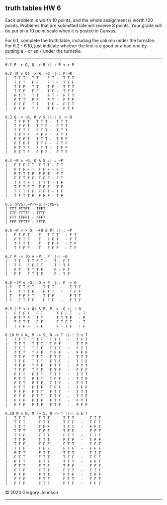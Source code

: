 ## truth tables HW 6

Each problem is worth 10 points, and the whole assignment is worth 100 points. Problems that are submitted late will receive 8 points. Your grade will be put on a 10 point scale when it is posted in Canvas.

For 6.1, complete the truth table, including the column under the turnstile. For 6.2 - 6.10, just indicate whether the line is a good or a bad one by putting a `✓` or an `✗` under the turnstile.

---


~~~{.TruthTable .Validity system="magnusSL" options="turnstilemark nocounterexample nodash autoAtoms" points="10" late-credit="8"}
6.1 P -> Q, Q -> R :|-: P <-> R
~~~


~~~{.TruthTable .Validity system="magnusSL" options="turnstilemark nocounterexample nodash" points="10" late-credit="8"}
6.2 (P v Q) -> R, ~Q :|-: P->R
|   T T T   T T    F T -  T T T
|   T T T   F F    F T -  T F F
|   T T F   T T    T F -  T T T
|   T T F   F F    T F -  T F F
|   F T T   T T    F T -  F T T
|   F T T   F F    F T -  F T F
|   F F F   T T    T F -  F T T
|   F F F   T F    T F -  F T F

6.3 Q -> ~R, R v S :|-: S -> Q
|   T F F T   T T T -  T T T
|   T F F T   T T F -  F T T
|   T T T F   F T T -  T T T
|   T T T F   F F F -  F T T
|   F T F T   T T T -  T F F
|   F T F T   T T F -  F T F
|   F T T F   F T T -  T F F
|   F T T F   F F F -  F T F

6.4 ~P v ~Q, Q & S :|-: ~P
|   F T F F T  T T T - F T
|   F T F F T  T F F - F T
|   F T T T F  F F T - F T
|   F T T T F  F F F - F T
|   T F T F T  T T T - T F
|   T F T F T  T F F - T F
|   T F T T F  F F T - T F
|   T F T T F  F F F - T F

6.5 (PvS),~P->~S:|-:P&~S
| TTT FTTFT - TFFT
| TTF FTTTF - TTTF
| FTT TFFFT - FFFT
| FFF TFTTF - FFTF

6.6 ~P <-> Q, ~(Q & P) :|-: ~P
|   F T F T    F   T T T   - F T
|   F T T F    T   F F T   - F T
|   T F T T    T   T F F   - T F
|   T F F F    T   F F F   - T F

6.7 P -> (Q v ~P), P :|-: ~Q
|   T T   T T F T     T - F T
|   T F   F F F T     T - T F
|   F T   T T T F     F - F T
|   F T   F T T F     F - T F

6.8 ~(P v ~Q), Q v P :|-: P -> Q
| F   T T F T    T T T   -   T T T
| F   T T T F    F T T   -   T F F
| T   F F F T    T T F   -   F T T
| F   F T T F    F F F   -   F T F

6.9 (~P <-> Q) & P, P -> ~Q :|-: Q
|   F T F T   F T      T F F T   - T
|   F T T F   T T      T T T F   - F
|   T F T T   F F      F T F T   - T
|   T F F F   F F      F T T F   - F

6.10 M v N, M -> S, N -> T :|-: S v T
|   T T T   T T T   T T T   -   T T T
|   T T T   T T T   T F F   -   T T F
|   T T T   T F F   T T T   -   F T T
|   T T T   T F F   T F F   -   F F F
|   T T F   T T T   F T T   -   T T T
|   T T F   T T T   F T F   -   T T F
|   T T F   T F F   F T T   -   F T T
|   T T F   T F F   F T F   -   F F F
|   F T T   F T T   T T T   -   T T T
|   F T T   F T T   T F F   -   T T F
|   F T T   F T F   T T T   -   F T T
|   F T T   F T F   T F F   -   F F F
|   F F F   F T T   F T T   -   T T T
|   F F F   F T T   F T F   -   T T F
|   F F F   F T F   F T T   -   F T T
|   F F F   F T F   F T F   -   F F F

6.10 M v N, M -> S, N -> T :|-: S & T
|   T T T      T T T      T T T   -   T T T
|   T T T      T T T      T F F   -   T F F
|   T T T      T F F      T T T   -   F F T
|   T T T      T F F      T F F   -   F F F
|   T T F      T T T      F T T   -   T T T
|   T T F      T T T      F T F   -   T F F
|   T T F      T F F      F T T   -   F F T
|   T T F      T F F      F T F   -   F F F
|   F T T      F T T      T T T   -   T T T
|   F T T      F T T      T F F   -   T F F
|   F T T      F T F      T T T   -   F F T
|   F T T      F T F      T F F   -   F F F
|   F F F      F T T      F T T   -   T T T
|   F F F      F T T      F T F   -   T F F
|   F F F      F T F      F T T   -   F F T
|   F F F      F T F      F T F   -   F F F
~~~

&copy; 2023 Gregory Johnson

---
